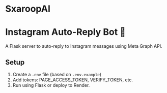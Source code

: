 # SxaroopAI
# Instagram Auto-Reply Bot 🤖

A Flask server to auto-reply to Instagram messages using Meta Graph API.

## Setup
1. Create a `.env` file (based on `.env.example`)
2. Add tokens: PAGE_ACCESS_TOKEN, VERIFY_TOKEN, etc.
3. Run using Flask or deploy to Render.
